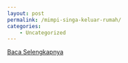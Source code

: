 ```yaml
---
layout: post
permalink: /mimpi-singa-keluar-rumah/
categories:
    - Uncategorized
---
```


[Baca Selengkapnya](/08)